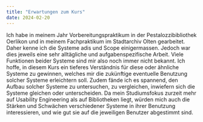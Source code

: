 ```yaml
---
title: "Erwartungen zum Kurs"
date: 2024-02-20
---
```


Ich habe in meinem Jahr Vorbereitungspraktikum in der Pestalozzibibliothek Oerlikon und in meinem Fachpraktikum im Stadtarchiv Olten gearbeitet. Daher kenne ich die Systeme adis und Scope einigermassen. Jedoch war dies jeweils eine sehr alltägliche und aufgabenspezifische Arbeit. Viele Funktionen beider Systeme sind mir also noch immer nicht bekannt. Ich hoffe, in diesem Kurs ein tieferes Verständnis für diese oder ähnliche Systeme zu gewinnen, welches mir die zukünftige eventuelle Benutzung solcher Systeme erleichtern soll. 
Zudem fände ich es spannend, den Aufbau solcher Systeme zu untersuchen, zu vergleichen, inwiefern sich die Systeme gleichen oder unterscheiden. Da mein Studiumsfokus zurzeit mehr auf Usability Engineering als auf Bibliotheken liegt, würden mich auch die Stärken und Schwächen verschiedener Systeme in ihrer Benutzung interessieren, und wie gut sie auf die jeweiligen Benutzer abgestimmt sind.
